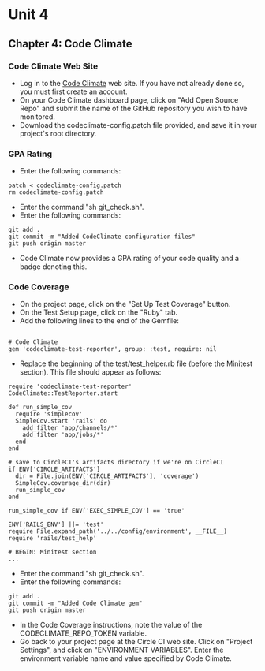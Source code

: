 # Unit 4
## Chapter 4: Code Climate

### Code Climate Web Site
* Log in to the [Code Climate](https://codeclimate.com) web site.  If you have not already done so, you must first create an account.
* On your Code Climate dashboard page, click on "Add Open Source Repo" and submit the name of the GitHub repository you wish to have monitored.
* Download the codeclimate-config.patch file provided, and save it in your project's root directory.

### GPA Rating
* Enter the following commands:
```
patch < codeclimate-config.patch
rm codeclimate-config.patch
```
* Enter the command "sh git_check.sh".
* Enter the following commands:
```
git add .
git commit -m "Added CodeClimate configuration files"
git push origin master
```
* Code Climate now provides a GPA rating of your code quality and a badge denoting this.

### Code Coverage
* On the project page, click on the "Set Up Test Coverage" button.
* On the Test Setup page, click on the "Ruby" tab.
* Add the following lines to the end of the Gemfile:
```

# Code Climate
gem 'codeclimate-test-reporter', group: :test, require: nil
```
* Replace the beginning of the test/test_helper.rb file (before the Minitest section).  This file should appear as follows:
```
require 'codeclimate-test-reporter'
CodeClimate::TestReporter.start

def run_simple_cov
  require 'simplecov'
  SimpleCov.start 'rails' do
    add_filter 'app/channels/*'
    add_filter 'app/jobs/*'
  end
end

# save to CircleCI's artifacts directory if we're on CircleCI
if ENV['CIRCLE_ARTIFACTS']
  dir = File.join(ENV['CIRCLE_ARTIFACTS'], 'coverage')
  SimpleCov.coverage_dir(dir)
  run_simple_cov
end

run_simple_cov if ENV['EXEC_SIMPLE_COV'] == 'true'

ENV['RAILS_ENV'] ||= 'test'
require File.expand_path('../../config/environment', __FILE__)
require 'rails/test_help'

# BEGIN: Minitest section
...
```
* Enter the command "sh git_check.sh".
* Enter the following commands:
```
git add .
git commit -m "Added Code Climate gem"
git push origin master
```
* In the Code Coverage instructions, note the value of the CODECLIMATE_REPO_TOKEN variable. 
* Go back to your project page at the Circle CI web site.  Click on "Project Settings", and click on "ENVIRONMENT VARIABLES".  Enter the environment variable name and value specified by Code Climate.
